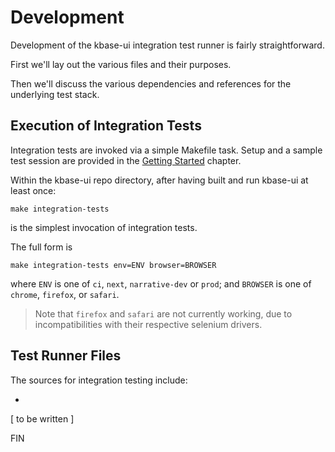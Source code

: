 # Development

Development of the kbase-ui integration test runner is fairly straightforward.

First we'll lay out the various files and their purposes.

Then we'll discuss the various dependencies and references for the underlying test stack.

## Execution of Integration Tests

Integration tests are invoked via a simple Makefile task. Setup and a sample test session are provided in the [Getting Started](./3-getting-started) chapter.

Within the kbase-ui repo directory, after having built and run kbase-ui at least once:

```text
make integration-tests
```

is the simplest invocation of integration tests.

The full form is

```text
make integration-tests env=ENV browser=BROWSER
``` 

where `ENV` is one of `ci`, `next`, `narrative-dev` or `prod`; and `BROWSER` is one of `chrome`, `firefox`, or `safari`.

> Note that `firefox` and `safari` are not currently working, due to incompatibilities with their respective selenium drivers.

## Test Runner Files

The sources for integration testing include:

- 

[ to be written ]



FIN